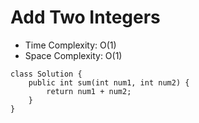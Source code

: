 # Add Two Integers

- Time Complexity: O(1)
- Space Complexity: O(1)

```
class Solution {
    public int sum(int num1, int num2) {
        return num1 + num2;
    }
}
```
